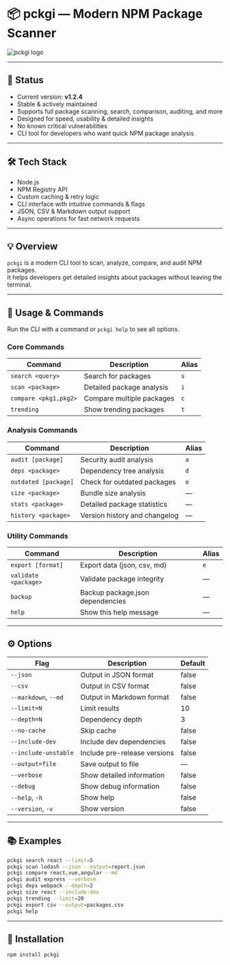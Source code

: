 # 📦 pckgi — Modern NPM Package Scanner

![pckgi logo](https://raw.githubusercontent.com/your-repo/pckgi/master/assets/logo.png)

---

## 🚀 Status

- Current version: **v1.2.4**
- Stable & actively maintained
- Supports full package scanning, search, comparison, auditing, and more
- Designed for speed, usability & detailed insights
- No known critical vulnerabilities
- CLI tool for developers who want quick NPM package analysis

---

## 🛠️ Tech Stack

- Node.js
- NPM Registry API
- Custom caching & retry logic
- CLI interface with intuitive commands & flags
- JSON, CSV & Markdown output support
- Async operations for fast network requests

---

## 💡 Overview

`pckgi` is a modern CLI tool to scan, analyze, compare, and audit NPM packages.  
It helps developers get detailed insights about packages without leaving the terminal.

---

## 📖 Usage & Commands

Run the CLI with a command or `pckgi help` to see all options.

### Core Commands

| Command            | Description                    | Alias       |
|--------------------|-------------------------------|-------------|
| `search <query>`    | Search for packages            | `s`         |
| `scan <package>`    | Detailed package analysis      | `i`         |
| `compare <pkg1,pkg2>`| Compare multiple packages     | `c`         |
| `trending`          | Show trending packages         | `t`         |

### Analysis Commands

| Command              | Description                       | Alias       |
|----------------------|---------------------------------|-------------|
| `audit [package]`    | Security audit analysis           | `a`         |
| `deps <package>`     | Dependency tree analysis          | `d`         |
| `outdated [package]` | Check for outdated packages       | `o`         |
| `size <package>`     | Bundle size analysis              | —           |
| `stats <package>`    | Detailed package statistics       | —           |
| `history <package>`  | Version history and changelog     | —           |

### Utility Commands

| Command               | Description                         | Alias       |
|-----------------------|-----------------------------------|-------------|
| `export [format]`      | Export data (json, csv, md)        | `e`         |
| `validate <package>`   | Validate package integrity          | —           |
| `backup`              | Backup package.json dependencies    | —           |
| `help`                | Show this help message              | —           |

---

## ⚙️ Options

| Flag                      | Description                          | Default     |
|---------------------------|------------------------------------|-------------|
| `--json`                  | Output in JSON format               | false       |
| `--csv`                   | Output in CSV format                | false       |
| `--markdown`, `--md`      | Output in Markdown format           | false       |
| `--limit=N`               | Limit results                      | 10          |
| `--depth=N`               | Dependency depth                   | 3           |
| `--no-cache`              | Skip cache                        | false       |
| `--include-dev`           | Include dev dependencies          | false       |
| `--include-unstable`      | Include pre-release versions      | false       |
| `--output=file`           | Save output to file               | —           |
| `--verbose`               | Show detailed information          | false       |
| `--debug`                 | Show debug information             | false       |
| `--help`, `-h`            | Show help                        | false       |
| `--version`, `-v`         | Show version                     | false       |

---

## 📚 Examples

```bash
pckgi search react --limit=5
pckgi scan lodash --json --output=report.json
pckgi compare react,vue,angular --md
pckgi audit express --verbose
pckgi deps webpack --depth=2
pckgi size react --include-dev
pckgi trending --limit=20
pckgi export csv --output=packages.csv
pckgi help
```

---

## 🛫 Installation
```bash
npm install pckgi
```


